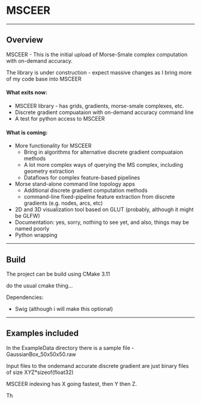 MSCEER
=================================

--------------------------------------
Overview
--------------------------------------

MSCEER - This is the initial upload of Morse-Smale complex computation with on-demand accuracy. 

The library is under construction - expect massive changes as I bring more of my code base into MSCEER

#### What exits now:
* MSCEER library - has grids, gradients, morse-smale complexes, etc.
* Discrete gradient compuataion with on-demand accuracy command line
* A test for python access to MSCEER

#### What is coming:
* More functionality for MSCEER
	* Bring in algorithms for alternative discrete gradient compuataion methods
	* A lot more complex ways of querying the MS complex, including geometry extraction
	* Dataflows for complex feature-based pipelines
* Morse stand-alone command line topology apps
	* Additional discrete gradient computation methods
	* command-line fixed-pipeline feature extraction from discrete gradients (e.g. nodes, arcs, etc)
* 2D and 3D visualization tool based on GLUT (probably, although it might be GLFW)
* Documentation: yes, sorry, nothing to see yet, and also, things may be named poorly
* Python wrapping
	
--------------------------------------
Build
--------------------------------------

The project can be build using CMake 3.11

do the usual cmake thing... 

Dependencies:
* Swig (although i will make this optional)


--------------------------------------
Examples included
--------------------------------------

In the ExampleData directory there is a sample file - GaussianBox_50x50x50.raw

Input files to the ondemand accurate discrete gradient are just binary files of size X*Y*Z*sizeof(float32)

MSCEER indexing has X going fastest, then Y then Z. 



Th
